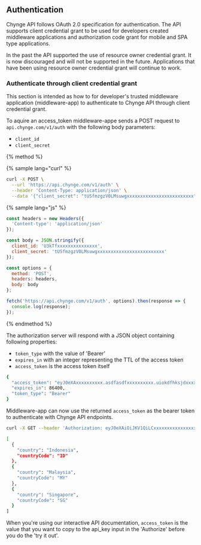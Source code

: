 ## Authentication

Chynge API follows OAuth 2.0 specification for authentication. The API 
supports client credential grant to be used for developers created
middleware applications and authorization code grant for mobile and SPA
type applications.

In the past the API supported the use of resource owner credential grant.
It is now discouraged and will not be supported in the future. Applications
that have been using resource owner credential grant will continue to work.

### Authenticate through client credential grant

This section is intended as how to for developer's trusted middleware
application (middleware-app) to authenticate to Chynge API through client
credential grant.


To aquire an access_token middleware-appe sends a POST request to 
`api.chynge.com/v1/auth` with the following body parameters:
- `client_id`
- `client_secret`

{% method %}

{% sample lang="curl" %}
```bash
curl -X POST \
  --url 'https://api.chynge.com/v1/auth' \
  --header 'Content-Type: application/json' \
  --data '{"client_secret": "tUSfmzgzV0LMsuwgxxxxxxxxxxxxxxxxxxxxxxxxx", "client_id": "U3kTfxxxxxxxxxxxxxxx"}' 
``` 

{% sample lang="js" %}
```js
const headers = new Headers({
  'Content-type': 'application/json'
});

const body = JSON.stringify({
  client_id: 'U3kTfxxxxxxxxxxxxxxx',
  client_secret: 'tUSfmzgzV0LMsuwgxxxxxxxxxxxxxxxxxxxxxxxxx'
});

const options = {
  method: 'POST',
  headers: headers,
  body: body
};

fetch('https://api.chynge.com/v1/auth', options).then(response => {
  console.log(response);
});
``` 

{% endmethod %}

The authorization server will respond with a JSON object containing
following properties:
- `token_type` with the value of 'Bearer'
- `expires_in` with an integer representing the TTL of the access token
- `access_token` is the access token itself

```bash
{
  "access_token": "eyJ0eXAxxxxxxxxxx.asdfasdfxxxxxxxxxx.uiokdfhksjdxxxxxx",
  "expires_in": 86400,
  "token_type": "Bearer"
}
```

Middleware-app can now use the returned `access_token` as the bearer token
to authenticate with Chynge API endpoints.

```bash
curl -X GET --header 'Authorization: eyJ0eXAiOiJKV1QiLCxxxxxxxxxxxxxxxxx' 'https://api.chynge.com/v1/country'
```

```bash
[
  {
    "country": "Indonesia",
    "countryCode": "ID"
  },
  {
    "country": "Malaysia",
    "countryCode": "MY"
  },
  {
    "country": "Singapore",
    "countryCode": "SG"
  }
]
```

When you're using our interactive API documentation, `access_token` is
the value that you want to copy to the api_key input in the 'Authorize'
before you do the 'try it out'.
